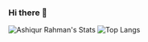 ### Hi there 👋

![Ashiqur Rahman's Stats](https://github-readme-stats.vercel.app/api?username=ashiqursuperfly&theme=radical&show_icons=true&count_private=true)
![Top Langs](https://github-readme-stats.vercel.app/api/top-langs/?username=ashiqursuperfly&layout=compact&theme=radical)

<!--
Here are some ideas to get you started:

- 🔭 I’m currently working on ...
- 🌱 I’m currently learning ...
- 👯 I’m looking to collaborate on ...
- 🤔 I’m looking for help with ...
- 💬 Ask me about ...
- 📫 How to reach me: ...
- 😄 Pronouns: ...
- ⚡ Fun fact: ...
-->

